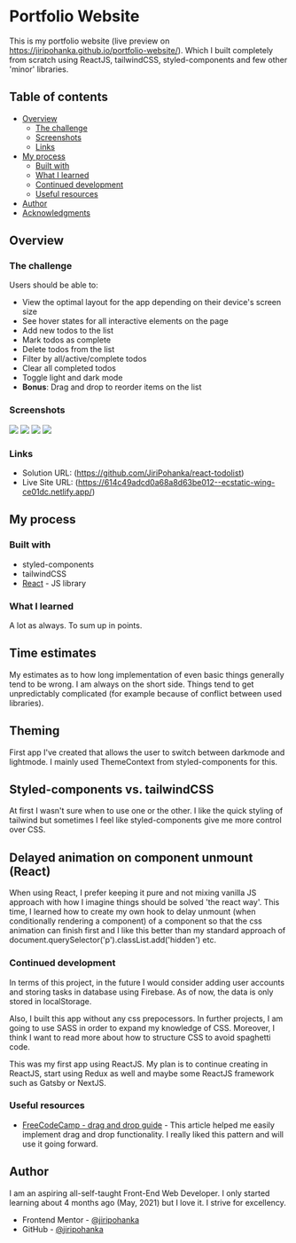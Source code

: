 # Portfolio Website

This is my portfolio website (live preview on https://jiripohanka.github.io/portfolio-website/). Which I built completely from scratch using ReactJS, tailwindCSS, styled-components and few other 'minor' libraries.

## Table of contents

- [Overview](#overview)
  - [The challenge](#the-challenge)
  - [Screenshots](#screenshots)
  - [Links](#links)
- [My process](#my-process)
  - [Built with](#built-with)
  - [What I learned](#what-i-learned)
  - [Continued development](#continued-development)
  - [Useful resources](#useful-resources)
- [Author](#author)
- [Acknowledgments](#acknowledgments)

## Overview

### The challenge

Users should be able to:

- View the optimal layout for the app depending on their device's screen size
- See hover states for all interactive elements on the page
- Add new todos to the list
- Mark todos as complete
- Delete todos from the list
- Filter by all/active/complete todos
- Clear all completed todos
- Toggle light and dark mode
- **Bonus**: Drag and drop to reorder items on the list

### Screenshots

![](./screenshots/screenshot-desktop-light.jpg)
![](./screenshots/screenshot-desktop-dark.jpg)
![](./screenshots/screenshot-mobile-dark.jpg)
![](./screenshots/screenshot-mobile-light.jpg)

### Links

- Solution URL: (https://github.com/JiriPohanka/react-todolist)
- Live Site URL: (https://614c49adcd0a68a8d63be012--ecstatic-wing-ce01dc.netlify.app/)

## My process

### Built with

- styled-components
- tailwindCSS
- [React](https://reactjs.org/) - JS library

### What I learned

A lot as always. To sum up in points.

## Time estimates
My estimates as to how long implementation of even basic things generally tend to be wrong. I am always on the short side. Things tend to get unpredictably complicated (for example because of conflict between used libraries). 

## Theming
First app I've created that allows the user to switch between darkmode and lightmode. I mainly used ThemeContext from styled-components for this.

## Styled-components vs. tailwindCSS
At first I wasn't sure when to use one or the other. I like the quick styling of tailwind but sometimes I feel like styled-components give me more control over CSS.

## Delayed animation on component unmount (React)
When using React, I prefer keeping it pure and not mixing vanilla JS approach with how I imagine things should be solved 'the react way'. This time, I learned how to create my own hook to delay unmount (when conditionally rendering a component) of a component so that the css animation can finish first and I like this better than my standard approach of document.querySelector('p').classList.add('hidden') etc.


### Continued development

In terms of this project, in the future I would consider adding user accounts and storing tasks in database using Firebase. As of now, the data is only stored in localStorage.

Also, I built this app without any css prepocessors. In further projects, I am going to use SASS in order to expand my knowledge of CSS. Moreover, I think I want to read more about how to structure CSS to avoid spaghetti code.

This was my first app using ReactJS. My plan is to continue creating in ReactJS, start using Redux as well and maybe some ReactJS framework such as Gatsby or NextJS.

### Useful resources

- [FreeCodeCamp - drag and drop guide](https://www.freecodecamp.org/news/how-to-add-drag-and-drop-in-react-with-react-beautiful-dnd/) - This article helped me easily implement drag and drop functionality. I really liked this pattern and will use it going forward.

## Author

I am an aspiring all-self-taught Front-End Web Developer. I only started learning about 4 months ago (May, 2021) but I love it. I strive for excellency.

- Frontend Mentor - [@jiripohanka](https://www.frontendmentor.io/profile/JiriPohanka)
- GitHub - [@jiripohanka](https://github.com/JiriPohanka)
